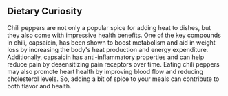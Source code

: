 ## Dietary Curiosity
Chili peppers are not only a popular spice for adding heat to dishes, but they also come with impressive health benefits. One of the key compounds in chili, capsaicin, has been shown to boost metabolism and aid in weight loss by increasing the body's heat production and energy expenditure. Additionally, capsaicin has anti-inflammatory properties and can help reduce pain by desensitizing pain receptors over time. Eating chili peppers may also promote heart health by improving blood flow and reducing cholesterol levels. So, adding a bit of spice to your meals can contribute to both flavor and health.